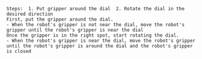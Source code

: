 
    Steps:  1. Put gripper around the dial  2. Rotate the dial in the desired direction
    First, put the gripper around the dial.
    - When the robot's gripper is not near the dial, move the robot's gripper until the robot's gripper is near the dial
    Once the gripper is in the right spot, start rotating the dial.
    - When the robot's gripper is near the dial, move the robot's gripper until the robot's gripper is around the dial and the robot's gripper is closed